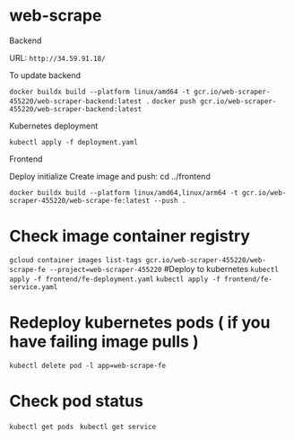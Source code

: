 # web-scrape

Backend 

URL: ```http://34.59.91.18/```


To update backend

```docker buildx build --platform linux/amd64 -t gcr.io/web-scraper-455220/web-scraper-backend:latest .```
```docker push gcr.io/web-scraper-455220/web-scraper-backend:latest```

Kubernetes deployment

```kubectl apply -f deployment.yaml ```

Frontend 

Deploy initialize
Create image and push:
cd ../frontend
```
docker buildx build --platform linux/amd64,linux/arm64 -t gcr.io/web-scraper-455220/web-scrape-fe:latest --push .

```

# Check image container registry
```gcloud container images list-tags gcr.io/web-scraper-455220/web-scrape-fe --project=web-scraper-455220```
#Deploy to kubernetes
```kubectl apply -f frontend/fe-deployment.yaml```
```kubectl apply -f frontend/fe-service.yaml```

# Redeploy kubernetes pods ( if you have failing image pulls ) 
```kubectl delete pod -l app=web-scrape-fe```
# Check pod status
```kubectl get pods ```
```kubectl get service ```




